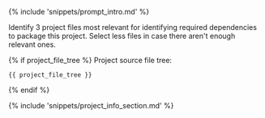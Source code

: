 {% include 'snippets/prompt_intro.md' %}

Identify 3 project files most relevant for identifying required dependencies to package this project.
Select less files in case there aren't enough relevant ones.

{% if project_file_tree %}
Project source file tree:
```text
{{ project_file_tree }}
```
{% endif %}

{% include 'snippets/project_info_section.md' %}
